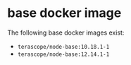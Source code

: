 # base docker image

The following base docker images exist:

- `terascope/node-base:10.18.1-1`
- `terascope/node-base:12.14.1-1`

